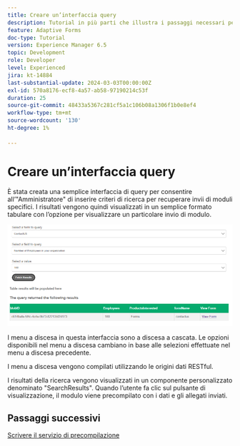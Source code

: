 ```yaml
---
title: Creare un’interfaccia query
description: Tutorial in più parti che illustra i passaggi necessari per eseguire query sugli invii di moduli memorizzati nel portale di Azure
feature: Adaptive Forms
doc-type: Tutorial
version: Experience Manager 6.5
topic: Development
role: Developer
level: Experienced
jira: kt-14884
last-substantial-update: 2024-03-03T00:00:00Z
exl-id: 570a8176-ecf8-4a57-ab58-97190214c53f
duration: 25
source-git-commit: 48433a5367c281cf5a1c106b08a1306f1b0e8ef4
workflow-type: tm+mt
source-wordcount: '130'
ht-degree: 1%

---
```


# Creare un’interfaccia query

È stata creata una semplice interfaccia di query per consentire all’&quot;Amministratore&quot; di inserire criteri di ricerca per recuperare invii di moduli specifici. I risultati vengono quindi visualizzati in un semplice formato tabulare con l’opzione per visualizzare un particolare invio di modulo.

![invii-query](assets/query-submissions.png)

I menu a discesa in questa interfaccia sono a discesa a cascata. Le opzioni disponibili nel menu a discesa cambiano in base alle selezioni effettuate nel menu a discesa precedente.

I menu a discesa vengono compilati utilizzando le origini dati RESTful.

I risultati della ricerca vengono visualizzati in un componente personalizzato denominato &quot;SearchResults&quot;. Quando l’utente fa clic sul pulsante di visualizzazione, il modulo viene precompilato con i dati e gli allegati inviati.

## Passaggi successivi

[Scrivere il servizio di precompilazione](./part4.md)
